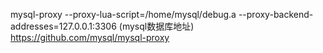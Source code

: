  mysql-proxy --proxy-lua-script=/home/mysql/debug.a  --proxy-backend-addresses=127.0.0.1:3306  (mysql数据库地址)
https://github.com/mysql/mysql-proxy
